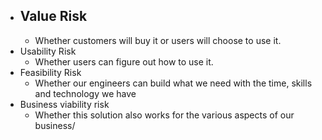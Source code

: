- Value Risk
	-
	- Whether customers will buy it or users will choose to use it.
- Usability Risk
	- Whether users can figure out how to use it.
- Feasibility Risk
	- Whether our engineers can build what we need with the time, skills and technology we have
- Business viability risk
	- Whether this solution also works for the various aspects of our business/
